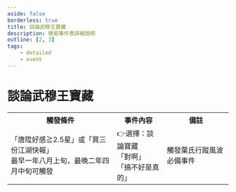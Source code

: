 ```yaml
---
aside: false
borderless: true
title: 談論武穆王寶藏
description: 簡易事件表詳細說明
outline: [2, 3]
tags:
    - detailed
    - event
---
```


# 談論武穆王寶藏

<Table class="timeline-table">
    <tr class="timeline-header">
        <th>觸發條件</th>
        <th>事件內容</th>
        <th>備註</th>
    </tr>
	<tr>
		<td>
			「唐陞好感≧2.5星」或「買三份江湖快報」<br>
			最早一年八月上旬，最晚二年四月中旬可觸發 <br>
		</td>
		<td>
			<span title="唐陞+2">👉選擇：談論寶藏<br>
			<span title="性情-1、唐陞+1">「對啊」 </span> <br>
			<span title="性情+1">「搞不好是真的」 </span> <br>
		</td>
		<td>
			觸發葉氏行蹤風波必備事件 <br>
		</td>
	</tr>
</table>






